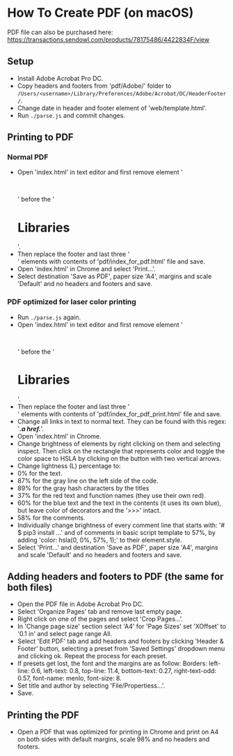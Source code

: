 How To Create PDF (on macOS)
============================
PDF file can also be purchased here: https://transactions.sendowl.com/products/78175486/4422834F/view

Setup
-----
* Install Adobe Acrobat Pro DC.
* Copy headers and footers from 'pdf/Adobe/' folder to `/Users/<username>/Library/Preferences/Adobe/Acrobat/DC/HeaderFooter/`.
* Change date in header and footer element of 'web/template.html'.
* Run `./parse.js` and commit changes.

Printing to PDF
---------------
### Normal PDF
* Open 'index.html' in text editor and first remove element '<p><br></p>' before the '<h1>Libraries</h1>'.
* Then replace the footer and last three '<br>' elements with contents of 'pdf/index_for_pdf.html' file and save.
* Open 'index.html' in Chrome and select 'Print...'.
* Select destination 'Save as PDF', paper size 'A4', margins and scale 'Default' and no headers and footers and save.

### PDF optimized for laser color printing
* Run `./parse.js` again.
* Open 'index.html' in text editor and first remove element '<p><br></p>' before the '<h1>Libraries</h1>'.
* Then replace the footer and last three '<br>' elements with contents of 'pdf/index_for_pdf_print.html' file and save.
* Change all links in text to normal text. They can be found with this regex: '<strong>.*a href.*</strong>'.
* Open 'index.html' in Chrome.
* Change brightness of elements by right clicking on them and selecting inspect. Then click on the rectangle that represents color and toggle the color space to HSLA by clicking on the button with two vertical arrows.
* Change lightness (L) percentage to:
* 0% for the text.
* 87% for the gray line on the left side of the code.
* 89% for the gray hash characters by the titles
* 37% for the red text and function names (they use their own red).
* 60% for the blue text and the text in the contents (it uses its own blue), but leave color of decorators and the '>>>' intact.
* 58% for the comments.
* Individually change brightness of every comment line that starts with: '# $ pip3 install
 ...' and of comments in basic script template to 57%, by adding 'color: hsla(0, 0%, 57%, 1);' to their element.style.
* Select 'Print...' and destination 'Save as PDF', paper size 'A4', margins and scale 'Default' and no headers and footers and save.

Adding headers and footers to PDF (the same for both files)
-----------------------------------------------------------
* Open the PDF file in Adobe Acrobat Pro DC.
* Select 'Organize Pages' tab and remove last empty page.
* Right click on one of the pages and select 'Crop Pages...'.
* In 'Change page size' section select 'A4' for 'Page Sizes' set 'XOffset' to  '0.1 in' and select page range All.
* Select 'Edit PDF' tab and add headers and footers by clicking 'Header & Footer' button, selecting a preset from 'Saved Settings' dropdown menu and clicking ok. Repeat the process for each preset.
* If presets get lost, the font and the margins are as follow: Borders: left-line: 0.6, left-text: 0.8, top-line: 11.4, bottom-text: 0.27, right-text-odd: 0.57, font-name: menlo, font-size: 8.
* Set title and author by selecting 'File/Propertiess...'.
* Save.

Printing the PDF
----------------
* Open a PDF that was optimized for printing in Chrome and print on A4 on both sides with default margins, scale 98% and no headers and footers.




